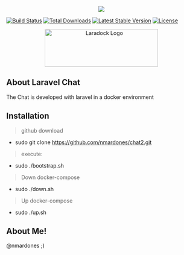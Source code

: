 <p align="center"><img src="https://laravel.com/assets/img/components/logo-laravel.svg"></p>
<a href="https://travis-ci.org/laravel/framework"><img src="https://travis-ci.org/laravel/framework.svg" alt="Build Status"></a>
<a href="https://packagist.org/packages/laravel/framework"><img src="https://poser.pugx.org/laravel/framework/d/total.svg" alt="Total Downloads"></a>
<a href="https://packagist.org/packages/laravel/framework"><img src="https://poser.pugx.org/laravel/framework/v/stable.svg" alt="Latest Stable Version"></a>
<a href="https://packagist.org/packages/laravel/framework"><img src="https://poser.pugx.org/laravel/framework/license.svg" alt="License"></a>
</p>
<p align="center">
<img src="https://camo.githubusercontent.com/7462ab10a86c1bc8d747f193f333b4d6d898bc35/68747470733a2f2f7331392e706f7374696d672e6f72672f6a626c6679747739662f6c617261646f636b2d6c6f676f2e6a7067" alt="Laradock Logo" data-canonical-src="https://s19.postimg.org/jblfytw9f/laradock-logo.jpg" width=300" height="100"></p>
<p/>

## About Laravel Chat

The Chat is developed with laravel in a docker environment

## Installation

> github download
* sudo git clone https://github.com/nmardones/chat2.git

> execute:
* sudo ./bootstrap.sh

> Down docker-compose
* sudo ./down.sh

> Up docker-compose
* sudo ./up.sh

## About Me!  

@nmardones ;) 
